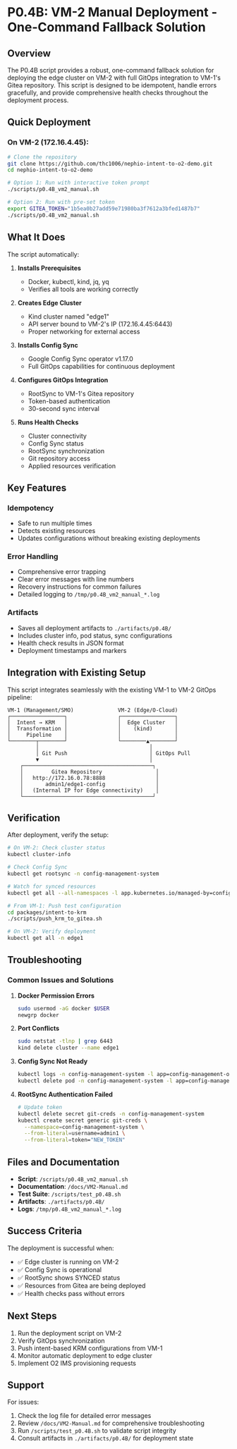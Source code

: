 # P0.4B: VM-2 Manual Deployment - One-Command Fallback Solution

## Overview

The P0.4B script provides a robust, one-command fallback solution for deploying the edge cluster on VM-2 with full GitOps integration to VM-1's Gitea repository. This script is designed to be idempotent, handle errors gracefully, and provide comprehensive health checks throughout the deployment process.

## Quick Deployment

### On VM-2 (172.16.4.45):

```bash
# Clone the repository
git clone https://github.com/thc1006/nephio-intent-to-o2-demo.git
cd nephio-intent-to-o2-demo

# Option 1: Run with interactive token prompt
./scripts/p0.4B_vm2_manual.sh

# Option 2: Run with pre-set token
export GITEA_TOKEN="1b5ea0b27add59e71980ba3f7612a3bfed1487b7"
./scripts/p0.4B_vm2_manual.sh
```

## What It Does

The script automatically:

1. **Installs Prerequisites**
   - Docker, kubectl, kind, jq, yq
   - Verifies all tools are working correctly

2. **Creates Edge Cluster**
   - Kind cluster named "edge1"
   - API server bound to VM-2's IP (172.16.4.45:6443)
   - Proper networking for external access

3. **Installs Config Sync**
   - Google Config Sync operator v1.17.0
   - Full GitOps capabilities for continuous deployment

4. **Configures GitOps Integration**
   - RootSync to VM-1's Gitea repository
   - Token-based authentication
   - 30-second sync interval

5. **Runs Health Checks**
   - Cluster connectivity
   - Config Sync status
   - RootSync synchronization
   - Git repository access
   - Applied resources verification

## Key Features

### Idempotency
- Safe to run multiple times
- Detects existing resources
- Updates configurations without breaking existing deployments

### Error Handling
- Comprehensive error trapping
- Clear error messages with line numbers
- Recovery instructions for common failures
- Detailed logging to `/tmp/p0.4B_vm2_manual_*.log`

### Artifacts
- Saves all deployment artifacts to `./artifacts/p0.4B/`
- Includes cluster info, pod status, sync configurations
- Health check results in JSON format
- Deployment timestamps and markers

## Integration with Existing Setup

This script integrates seamlessly with the existing VM-1 to VM-2 GitOps pipeline:

```
VM-1 (Management/SMO)              VM-2 (Edge/O-Cloud)
┌─────────────────┐                ┌─────────────────┐
│  Intent → KRM   │                │  Edge Cluster   │
│  Transformation │                │    (kind)       │
│     Pipeline    │                │                 │
└────────┬────────┘                └────────▲────────┘
         │                                   │
         │ Git Push                          │ GitOps Pull
         ▼                                   │
    ┌─────────────────────────────────────────┐
    │         Gitea Repository                 │
    │   http://172.16.0.78:8888                │
    │       admin1/edge1-config                │
    │   (Internal IP for Edge connectivity)    │
    └─────────────────────────────────────────┘
```

## Verification

After deployment, verify the setup:

```bash
# On VM-2: Check cluster status
kubectl cluster-info

# Check Config Sync
kubectl get rootsync -n config-management-system

# Watch for synced resources
kubectl get all --all-namespaces -l app.kubernetes.io/managed-by=configmanagement.gke.io

# From VM-1: Push test configuration
cd packages/intent-to-krm
./scripts/push_krm_to_gitea.sh

# On VM-2: Verify deployment
kubectl get all -n edge1
```

## Troubleshooting

### Common Issues and Solutions

1. **Docker Permission Errors**
   ```bash
   sudo usermod -aG docker $USER
   newgrp docker
   ```

2. **Port Conflicts**
   ```bash
   sudo netstat -tlnp | grep 6443
   kind delete cluster --name edge1
   ```

3. **Config Sync Not Ready**
   ```bash
   kubectl logs -n config-management-system -l app=config-management-operator
   kubectl delete pod -n config-management-system -l app=config-management-operator
   ```

4. **RootSync Authentication Failed**
   ```bash
   # Update token
   kubectl delete secret git-creds -n config-management-system
   kubectl create secret generic git-creds \
     --namespace=config-management-system \
     --from-literal=username=admin1 \
     --from-literal=token="NEW_TOKEN"
   ```

## Files and Documentation

- **Script**: `/scripts/p0.4B_vm2_manual.sh`
- **Documentation**: `/docs/VM2-Manual.md`
- **Test Suite**: `/scripts/test_p0.4B.sh`
- **Artifacts**: `./artifacts/p0.4B/`
- **Logs**: `/tmp/p0.4B_vm2_manual_*.log`

## Success Criteria

The deployment is successful when:

- ✅ Edge cluster is running on VM-2
- ✅ Config Sync is operational
- ✅ RootSync shows SYNCED status
- ✅ Resources from Gitea are being deployed
- ✅ Health checks pass without errors

## Next Steps

1. Run the deployment script on VM-2
2. Verify GitOps synchronization
3. Push intent-based KRM configurations from VM-1
4. Monitor automatic deployment to edge cluster
5. Implement O2 IMS provisioning requests

## Support

For issues:
1. Check the log file for detailed error messages
2. Review `/docs/VM2-Manual.md` for comprehensive troubleshooting
3. Run `/scripts/test_p0.4B.sh` to validate script integrity
4. Consult artifacts in `./artifacts/p0.4B/` for deployment state